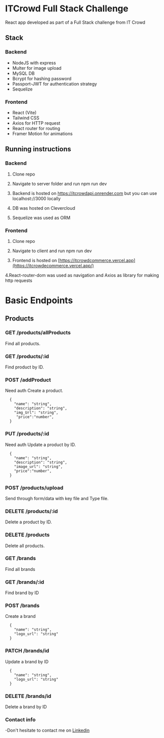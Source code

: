 # ITCrowd Full Stack Challenge

React app developed as part of a Full Stack challenge from IT Crowd

## Stack

### Backend

- NodeJS with express
- Multer for image upload
- MySQL DB
- Bcrypt for hashing password
- Passport-JWT for authentication strategy
- Sequelize

### Frontend

- React (Vite)
- Tailwind CSS
- Axios for HTTP request
- React router for routing
- Framer Motion for animations

## Running instructions

### Backend

1. Clone repo

2. Navigate to server folder and run npm run dev

3. Backend is hosted on https://itcrowdapi.onrender.com but you can use localhost://3000 locally

4. DB was hosted on Clevercloud

5. Sequelize was used as ORM

### Frontend

1. Clone repo

2. Navigate to client and run npm run dev

3. Frontend is hosted on [https://itcrowdcommerce.vercel.app](https://itcrowdecommerce.vercel.app/)

4.React-router-dom was used as navigation and Axios as library for making http requests

# Basic Endpoints

## Products

### GET /products/allProducts

Find all products.

### GET /products/:id

Find product by ID.

### POST /addProduct

Need auth
Create a product.

```
  {
    "name": "string",
    "description": "string",
    "img_Url": "string",
     "price":"number",
  }
```

### PUT /products/:id

Need auth
Update a product by ID.

```
  {
    "name": "string",
    "description": "string",
    "image_url": "string",
    "price":"number",
  }
```

### POST /products/upload

Send through form/data with key file and Type file.

### DELETE /products/:id

Delete a product by ID.

### DELETE /products

Delete all products.

### GET /brands

Find all brands

### GET /brands/:id

Find brand by ID

### POST /brands

Create a brand

```
  {
    "name": "string",
    "logo_url": "string"
  }
```

### PATCH /brands/id

Update a brand by ID

```
  {
    "name": "string",
    "logo_url": "string"
  }
```

### DELETE /brands/id

Delete a brand by ID

### Contact info

-Don't hesitate to contact me on <a href="www.linkedin.com/in/federicorobledo13">Linkedin</a>
